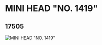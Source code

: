 # MINI HEAD "NO. 1419"
## 17505
![MINI HEAD "NO. 1419"](https://lc-www-live-s.legocdn.com/media/bricks/5/2/6072997.jpg)